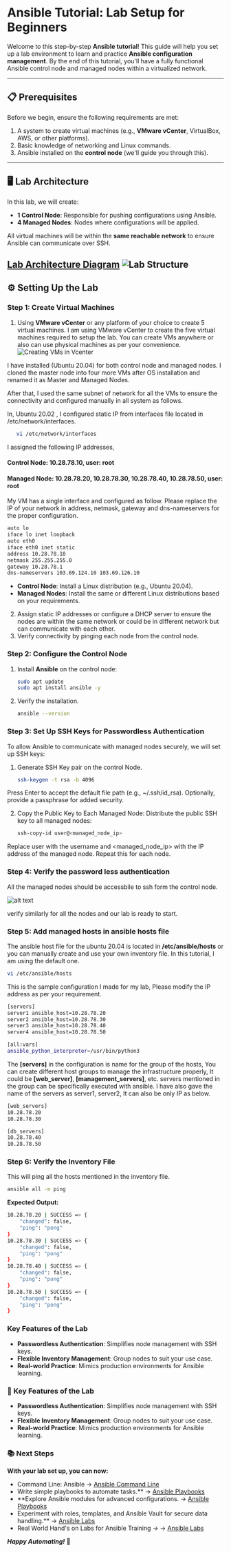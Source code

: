# Ansible Tutorial: Lab Setup for Beginners  

Welcome to this step-by-step **Ansible tutorial**! This guide will help you set up a lab environment to learn and practice **Ansible configuration management**. By the end of this tutorial, you'll have a fully functional Ansible control node and managed nodes within a virtualized network.  

---

## 📋 Prerequisites  

Before we begin, ensure the following requirements are met:  
1. A system to create virtual machines (e.g., **VMware vCenter**, VirtualBox, AWS, or other platforms). 
2. Basic knowledge of networking and Linux commands.  
3. Ansible installed on the **control node** (we'll guide you through this).  

---

## 🖥️ Lab Architecture  

In this lab, we will create:  
- **1 Control Node**: Responsible for pushing configurations using Ansible.  
- **4 Managed Nodes**: Nodes where configurations will be applied.  

All virtual machines will be within the **same reachable network** to ensure Ansible can communicate over SSH.  

[Lab Architecture Diagram](#) ![Lab Structure](image.png)  
---

## ⚙️ Setting Up the Lab  

### Step 1: Create Virtual Machines  
1. Using **VMware vCenter** or any platform of your choice to create 5 virtual machines.
I am using VMware vCenter to create the five virtual machines required to setup the lab. You can create VMs anywhere or also can use physical machines as per your convenience.
   ![Creating VMs in Vcenter](image-1.png)

I have installed (Ubuntu 20.04) for both control node and managed nodes. I cloned the master node into four more VMs after OS installation and renamed it as Master and Managed Nodes. 

After that, I used the same subnet of network for all the VMs to ensure the connectivity and configured manually in all system as follows. 

In, Ubuntu 20.02 , I configured static IP from interfaces file located in /etc/network/interfaces.
```bash
   vi /etc/network/interfaces
```
I assigned the following IP addresses, 
#### Control Node: 10.28.78.10, user: root
#### Managed Node: 10.28.78.20, 10.28.78.30, 10.28.78.40, 10.28.78.50,  user: root
My VM has a single interface and configured as follow. Please replace the IP of your network in address, netmask, gateway and dns-nameservers for the proper configuration. 
```bash
auto lo
iface lo inet loopback
auto eth0
iface eth0 inet static
address 10.28.78.10
netmask 255.255.255.0
gateway 10.28.78.1
dns-nameservers 103.69.124.10 103.69.126.10
```
   - **Control Node**: Install a Linux distribution (e.g., Ubuntu 20.04).  
   - **Managed Nodes**: Install the same or different Linux distributions based on your requirements.  
2. Assign static IP addresses or configure a DHCP server to ensure the nodes are within the same network or could be in different network but can communicate with each other. 
3. Verify connectivity by pinging each node from the control node.  

### Step 2: Configure the Control Node  
1. Install **Ansible** on the control node:  
   ```bash
   sudo apt update
   sudo apt install ansible -y

2. Verify the installation. 
   ```bash
   ansible --version

### Step 3: Set Up SSH Keys for Passwordless Authentication
  To allow Ansible to communicate with managed nodes securely, we will set up SSH keys:
1. Generate SSH Key pair on the control Node. 
   ```bash
   ssh-keygen -t rsa -b 4096

Press Enter to accept the default file path (e.g., ~/.ssh/id_rsa).
Optionally, provide a passphrase for added security.

2. Copy the Public Key to Each Managed Node:
Distribute the public SSH key to all managed nodes:
   ``` bash
   ssh-copy-id user@<managed_node_ip>
   ```
Replace user with the username and <managed_node_ip> with the IP address of the managed node. Repeat this for each node.


### Step 4: Verify the password less authentication

All the managed nodes should be accessbile to ssh form the control node. 

![alt text](image-2.png)

verify similarly for all the nodes and our lab is ready to start. 

### Step 5: Add managed hosts in ansible hosts file
The ansible host file for the ubuntu 20.04 is located in **/etc/ansible/hosts** or you can manually create and use your own inventory file.
In this tutorial, I am using the default one. 
``` bash
vi /etc/ansible/hosts
```
This is the sample configuration I made for my lab, Please modify the IP address as per your requirement. 
```bash
[servers]
server1 ansible_host=10.28.78.20
server2 ansible_host=10.28.78.30
server3 ansible_host=10.28.78.40
server4 ansible_host=10.28.78.50

[all:vars]
ansible_python_interpreter=/usr/bin/python3
```

The **[servers]** in the configuration is name for the group of the hosts, You can create different host groups to manage the infrastructure properly, It could be **[web_server]**, **[management_servers]**, etc. servers mentioned in the group can be specifically executed with ansible. I have also gave the name of the servers as server1, server2, It can also be only IP as below. 

```bash
[web_servers]
10.28.78.20
10.28.78.30

[db_servers]
10.28.78.40
10.28.78.50
```

### Step 6: Verify the Inventory File
This will ping all the hosts mentioned in the inventory file. 
```bash
ansible all -m ping
```

**Expected Output:**
```bash
10.28.78.20 | SUCCESS => {
    "changed": false,
    "ping": "pong"
}
10.28.78.30 | SUCCESS => {
    "changed": false,
    "ping": "pong"
}
10.28.78.40 | SUCCESS => {
    "changed": false,
    "ping": "pong"
}
10.28.78.50 | SUCCESS => {
    "changed": false,
    "ping": "pong"
}
```

### Key Features of the Lab
- **Passwordless Authentication**: Simplifies node management with SSH keys.
- **Flexible Inventory Management**: Group nodes to suit your use case.
- **Real-world Practice**: Mimics production environments for Ansible learning.

### 🌟 Key Features of the Lab
- **Passwordless Authentication**: Simplifies node management with SSH keys.
- **Flexible Inventory Management**: Group nodes to suit your use case.
- **Real-world Practice**: Mimics production environments for Ansible learning.
### 📚 Next Steps
**With your lab set up, you can now:**
- Command Line: Ansible -> [Ansible Command Line](../2-AnsibleCommandLine/README.md) 
- Write simple playbooks to automate tasks.** -> [Ansible Playbooks](../3-AnsiblePlaybook/README.md) 
- **Explore Ansible modules for advanced configurations. -> [Ansible Playbooks](../3-AnsiblePlaybook/README.md) 
- Experiment with roles, templates, and Ansible Vault for secure data handling.** -> [Ansible Labs](../4-Labs/README.md) 
- Real World Hand's on Labs for Ansible Training -> -> [Ansible Labs](../4-Labs/README.md)

***Happy Automating!*** 🚀